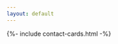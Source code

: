 ```yaml
---
layout: default
---
```

<div class="container-fluid" style="width: 92vw">
    {%- include contact-cards.html -%}
</div>
